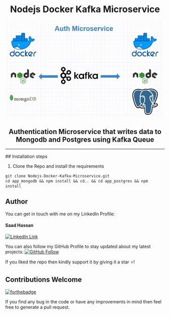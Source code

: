 <div align="center">
<h1>Nodejs Docker Kafka Microservice</h1>
   <div align="center">
    <img src="image.jpg" width='700'/>
  </div>
   <h2>Authentication Microservice that writes data to Mongodb and Postgres using Kafka Queue</h2>
</div>

<hr>
## Installation steps

1. Clone the Repo and install the requirements

```
git clone Nodejs-Docker-Kafka-Microservice.git
cd app_mongodb && npm install && cd.. && cd app_postgres && npm install
```

## Author
You can get in touch with me on my LinkedIn Profile:

#### Saad Hassan
[![LinkedIn Link](https://img.shields.io/badge/Connect-saadhaxxan-blue.svg?logo=linkedin&longCache=true&style=social&label=Connect
)](https://www.linkedin.com/in/saadhaxxan)

You can also follow my GitHub Profile to stay updated about my latest projects: [![GitHub Follow](https://img.shields.io/badge/Connect-saadhaxxan-blue.svg?logo=Github&longCache=true&style=social&label=Follow)](https://github.com/saadhaxxan)

If you liked the repo then kindly support it by giving it a star ⭐!

## Contributions Welcome
[![forthebadge](https://forthebadge.com/images/badges/built-with-love.svg)](#)

If you find any bug in the code or have any improvements in mind then feel free to generate a pull request.
